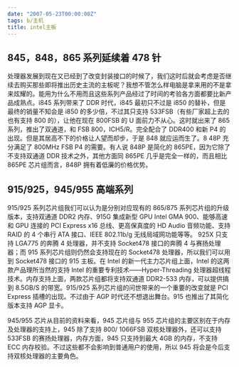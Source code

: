 ```yaml
---
date: "2007-05-23T00:00:00Z"
tags: b/主机
title: intel主板
---
```


## 845，848，865 系列延续着 478 针

处理器发展到现在又已经到了改变封装接口的时候了，我们这时后就会考虑是否继续去购买那些即将推出历史主流的主板呢？我想不管怎么样电脑是拿来用的不是拿来炫耀的。能用为什么不用而且这些系列产品经过了时间的考验各方面都要比新产品成熟点。i845 系列带来了 DDR 时代，i845 最初只不过是 i850 的替补，但是最终的销量不知会是 i850 的多少倍，不过其只支持 533FSB（有些厂家超上去的也有支持 800 的），让他在现在 800FSB 的 U 面前力不从心。这时就出来了 865 系列，推出了双通道，和 FSB 800，ICH5/R。完全配合了 DDR400 和新 P4 的出现。但是其居高不下的价格让人望而却步，于是 848 就应运而生了。8 48P 充分满足了 800MHz FSB P4 的需要。有人说 848P 是简化的 865PE，因为它除了不支持双通道 DDR 技术之外，其他方面同 865PE 几乎是完全一样的，而且相比 865PE 芯片组而言，848P 拥有着低廉的价格优势。

## 915/925，945/955 高端系列

915/925 系列芯片组我们可以认为是分别对应现有的 865/875 系列芯片组的升级版本，支持双通道 DDR2 内存、915G 集成新型 GPU Intel GMA 900、能够高速和 GPU 连接的 PCI Express x16 总线、更高保真度的 HD Audio 音频功能、支持 RAID 的 4 个串行 ATA 接口、IEEE 802.11b/g 无线局域网功能等等。 925X 只支持 LGA775 的奔腾 4 处理器，并不支持 Socket478 接口的奔腾 4 与赛扬处理器；而 915 系列芯片组则仍然会支持现在的 Socket478 处理器，所以我们可以用到 Socket478 接口的 915 主板。在 Intel 的新一代主力芯片组上面，Intel 的这两款产品理所当然的支持 Intel 的重要专利技术——Hyper-Threading 处理器超线程技术。内存支持上面，两款芯片组都将支持双通道 DDR2-533 内存，可以提供搞到 8.5GB/S 的带宽。915/925 系列芯片组的问世带来的一个重要的改变就是 PCI Express 插槽的出现。不过由于 AGP 时代还不想退出舞台。915 也推出了其简化版本支持 AGP 显卡。

945/955 芯片从目前的资料来看，945 芯片组与 955 芯片组的主要区别在于内存及处理器的支持上，945 除了支持 800/ 1066FSB 双核处理器外，还可以支持 533FSB 的赛扬处理器，内存方面，945 只支持到最大 4GB 的内存，不支持 ECC 内存校验。不过这些都不会影响到普通用户的使用，所以 945 将会是今后支持双核处理器的主要角色。
